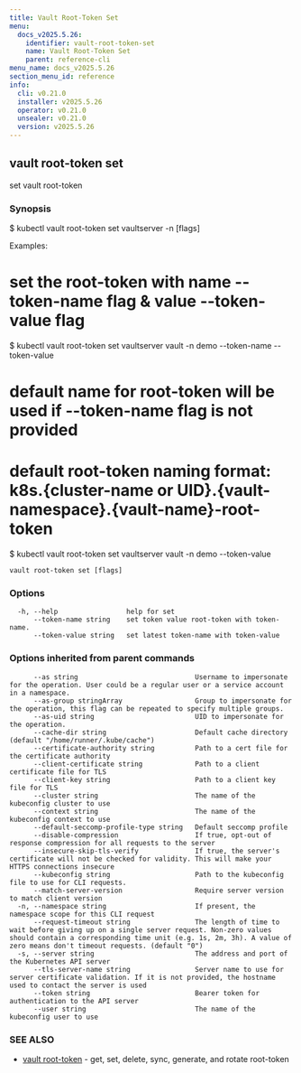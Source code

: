 ```yaml
---
title: Vault Root-Token Set
menu:
  docs_v2025.5.26:
    identifier: vault-root-token-set
    name: Vault Root-Token Set
    parent: reference-cli
menu_name: docs_v2025.5.26
section_menu_id: reference
info:
  cli: v0.21.0
  installer: v2025.5.26
  operator: v0.21.0
  unsealer: v0.21.0
  version: v2025.5.26
---
```


## vault root-token set

set vault root-token

### Synopsis


$ kubectl vault root-token set vaultserver <name> -n <namespace> [flags]

Examples:
 # set the root-token with name --token-name flag & value --token-value flag
 $ kubectl vault root-token set vaultserver vault -n demo --token-name <name> --token-value <value>

 # default name for root-token will be used if --token-name flag is not provided
 # default root-token naming format: k8s.{cluster-name or UID}.{vault-namespace}.{vault-name}-root-token
 $ kubectl vault root-token set vaultserver vault -n demo --token-value <value>


```
vault root-token set [flags]
```

### Options

```
  -h, --help                 help for set
      --token-name string    set token value root-token with token-name.
      --token-value string   set latest token-name with token-value
```

### Options inherited from parent commands

```
      --as string                             Username to impersonate for the operation. User could be a regular user or a service account in a namespace.
      --as-group stringArray                  Group to impersonate for the operation, this flag can be repeated to specify multiple groups.
      --as-uid string                         UID to impersonate for the operation.
      --cache-dir string                      Default cache directory (default "/home/runner/.kube/cache")
      --certificate-authority string          Path to a cert file for the certificate authority
      --client-certificate string             Path to a client certificate file for TLS
      --client-key string                     Path to a client key file for TLS
      --cluster string                        The name of the kubeconfig cluster to use
      --context string                        The name of the kubeconfig context to use
      --default-seccomp-profile-type string   Default seccomp profile
      --disable-compression                   If true, opt-out of response compression for all requests to the server
      --insecure-skip-tls-verify              If true, the server's certificate will not be checked for validity. This will make your HTTPS connections insecure
      --kubeconfig string                     Path to the kubeconfig file to use for CLI requests.
      --match-server-version                  Require server version to match client version
  -n, --namespace string                      If present, the namespace scope for this CLI request
      --request-timeout string                The length of time to wait before giving up on a single server request. Non-zero values should contain a corresponding time unit (e.g. 1s, 2m, 3h). A value of zero means don't timeout requests. (default "0")
  -s, --server string                         The address and port of the Kubernetes API server
      --tls-server-name string                Server name to use for server certificate validation. If it is not provided, the hostname used to contact the server is used
      --token string                          Bearer token for authentication to the API server
      --user string                           The name of the kubeconfig user to use
```

### SEE ALSO

* [vault root-token](/docs/v2025.5.26/reference/cli/vault_root-token)	 - get, set, delete, sync, generate, and rotate root-token

